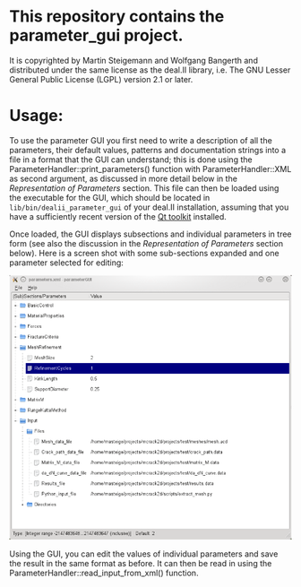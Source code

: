 # This repository contains the parameter_gui project.

It is copyrighted by Martin Steigemann and Wolfgang Bangerth and
distributed under the same license as the deal.II library, i.e. The GNU
Lesser General Public License (LGPL) version 2.1 or later.

Usage:
======

To use the parameter GUI you first need to write a description of all the
parameters, their default values, patterns and documentation strings into a
file in a format that the GUI can understand; this is done using the
ParameterHandler::print_parameters() function with ParameterHandler::XML as
second argument, as discussed in more detail below in the <i>Representation
of Parameters</i> section. This file can then be loaded using the
executable for the GUI, which should be located in
<code>lib/bin/dealii_parameter_gui</code> of your deal.II installation,
assuming that you have a sufficiently recent version of the <a
href="http://qt.nokia.com/">Qt toolkit</a> installed.

Once loaded, the GUI displays subsections and individual parameters in tree
form (see also the discussion in the <i>Representation of Parameters</i>
section below). Here is a screen shot with some sub-sections expanded and
one parameter selected for editing:

![Paremeter GUI](parameter_gui.png)

Using the GUI, you can edit the values of individual parameters and save
the result in the same format as before. It can then be read in using the
ParameterHandler::read_input_from_xml() function.
